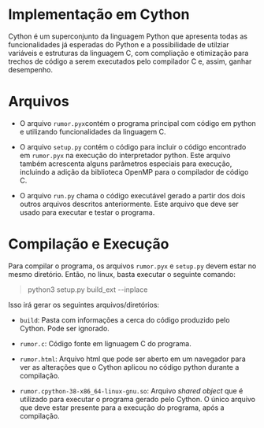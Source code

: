 # Implementação em Cython
Cython é um superconjunto da linguagem Python que apresenta todas as funcionalidades já esperadas do Python e a possibilidade de utilziar variáveis e estruturas da linguagem C, com compliação e otimização para trechos de código a serem executados pelo compilador C e, assim, ganhar desempenho.

# Arquivos
* O arquivo `rumor.pyx`contém o programa principal com código em python e utilizando funcionalidades da linguagem C.

* O arquivo `setup.py` contém o código para incluir o código encontrado em `rumor.pyx` na execução do interpretador python. Este arquivo também acrescenta alguns parâmetros especiais para execução, incluindo a adição da biblioteca OpenMP para o compilador de código C.

* O arquivo `run.py` chama o código executável gerado a partir dos dois outros arquivos descritos anteriormente. Este arquivo que deve ser usado para executar e testar o programa.

# Compilação e Execução
Para compilar o programa, os arquivos `rumor.pyx` e `setup.py` devem estar no mesmo diretório. Então, no linux, basta executar o seguinte comando:

> python3 setup.py build_ext --inplace

Isso irá gerar os seguintes arquivos/diretórios:

* `build`: Pasta com informações a cerca do código produzido pelo Cython. Pode ser ignorado.

* `rumor.c`: Código fonte em lignuagem C do programa.

* `rumor.html`: Arquivo html que pode ser aberto em um navegador para ver as alterações que o Cython aplicou no código python durante a compilação.

* `rumor.cpython-38-x86_64-linux-gnu.so`: Arquivo *shared object* que é utilizado para executar o programa gerado pelo Cython. O único arquivo que deve estar presente para a execução do programa, após a compilação.